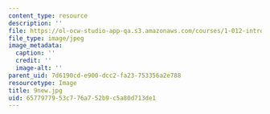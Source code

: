 ```yaml
---
content_type: resource
description: ''
file: https://ol-ocw-studio-app-qa.s3.amazonaws.com/courses/1-012-introduction-to-civil-engineering-design-spring-2002/6577977953c776a752b9c5a80d713de1_9new.jpg
file_type: image/jpeg
image_metadata:
  caption: ''
  credit: ''
  image-alt: ''
parent_uid: 7d6190cd-e900-dcc2-fa23-753356a2e788
resourcetype: Image
title: 9new.jpg
uid: 65779779-53c7-76a7-52b9-c5a80d713de1
---
```

